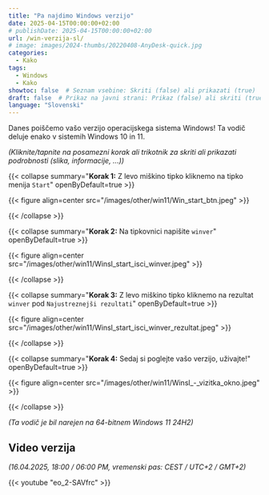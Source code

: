 ```yaml
---
title: "Pa najdimo Windows verzijo"
date: 2025-04-15T00:00:00+02:00
# publishDate: 2025-04-15T00:00:00+02:00
url: /win-verzija-sl/
# image: images/2024-thumbs/20220408-AnyDesk-quick.jpg
categories: 
  - Kako
tags: 
  - Windows
  - Kako
showtoc: false  # Seznam vsebine: Skriti (false) ali prikazati (true)
draft: false  # Prikaz na javni strani: Prikaz (false) ali skriti (true)
language: "Slovenski"
---
```


Danes poiščemo vašo verzijo operacijskega sistema Windows! Ta vodič deluje enako v sistemih Windows 10 in 11.

*(Kliknite/tapnite na posamezni korak ali trikotnik za skriti ali prikazati podrobnosti (slika, informacije, ...))*

{{< collapse summary="**Korak 1:** Z levo miškino tipko kliknemo na tipko menija `Start`" openByDefault=true >}}

   {{< figure align=center src="/images/other/win11/Win_start_btn.jpeg" >}}

{{< /collapse >}}

{{< collapse summary="**Korak 2:** Na tipkovnici napišite `winver`" openByDefault=true >}}

   {{< figure align=center src="/images/other/win11/Winsl_start_isci_winver.jpeg" >}}

{{< /collapse >}}

{{< collapse summary="**Korak 3:** Z levo miškino tipko kliknemo na rezultat `winver` pod `Najustreznejši rezultati`" openByDefault=true >}}

   {{< figure align=center src="/images/other/win11/Winsl_start_isci_winver_rezultat.jpeg" >}}

{{< /collapse >}}

{{< collapse summary="**Korak 4:** Sedaj si poglejte vašo verzijo, uživajte!" openByDefault=true >}}

   {{< figure align=center src="/images/other/win11/Winsl_-_vizitka_okno.jpeg" >}}

{{< /collapse >}}

*(Ta vodič je bil narejen na 64-bitnem Windows 11 24H2)*

## Video verzija 

*(16.04.2025, 18:00 / 06:00 PM, vremenski pas: CEST / UTC+2 / GMT+2)*

{{< youtube "eo_2-SAVfrc" >}}